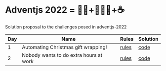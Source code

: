 # Adventjs 2022 = 🎅🏻+👨🏻‍💻+☕
Solution proposal to the challenges posed in adventjs-2022



| Day | Name                                                              | Rules                                              | Solution                           |
| --- | ----------------------------------------------------------------- | -------------------------------------------------- | ---------------------------------- |
| 1   | Automating Christmas gift wrapping!                               | [rules](https://adventjs.dev/en/challenges/2022/1) | [code](./src/day-01/index.js)      | 
| 2   | Nobody wants to do extra hours at work                            | [rules](https://adventjs.dev/en/challenges/2022/2) | [code](./src/day-02/index.js)      | 
